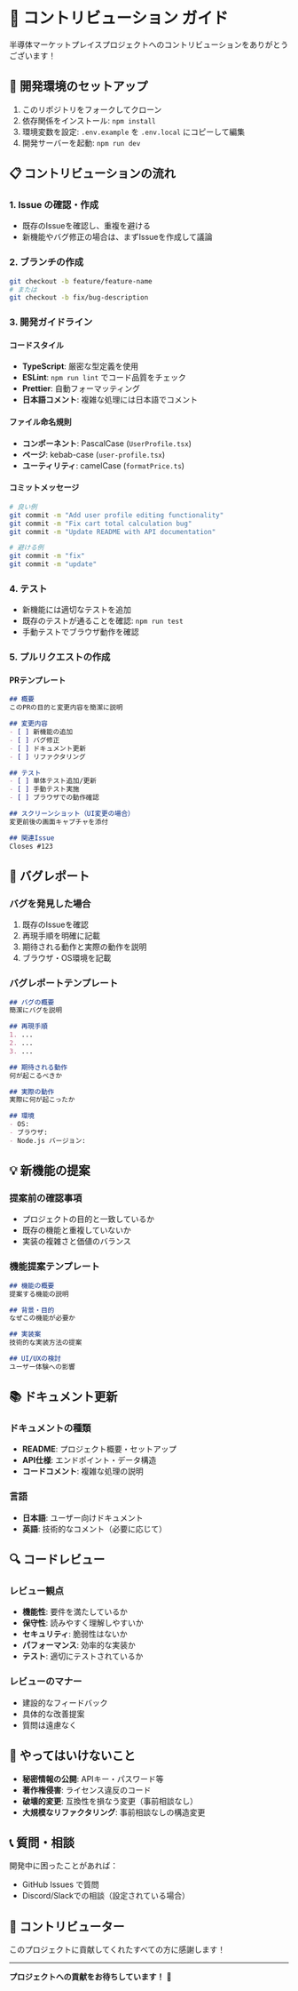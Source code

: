 # 🤝 コントリビューション ガイド

半導体マーケットプレイスプロジェクトへのコントリビューションをありがとうございます！

## 🚀 開発環境のセットアップ

1. このリポジトリをフォークしてクローン
2. 依存関係をインストール: `npm install`
3. 環境変数を設定: `.env.example` を `.env.local` にコピーして編集
4. 開発サーバーを起動: `npm run dev`

## 📋 コントリビューションの流れ

### 1. Issue の確認・作成
- 既存のIssueを確認し、重複を避ける
- 新機能やバグ修正の場合は、まずIssueを作成して議論

### 2. ブランチの作成
```bash
git checkout -b feature/feature-name
# または
git checkout -b fix/bug-description
```

### 3. 開発ガイドライン

#### コードスタイル
- **TypeScript**: 厳密な型定義を使用
- **ESLint**: `npm run lint` でコード品質をチェック
- **Prettier**: 自動フォーマッティング
- **日本語コメント**: 複雑な処理には日本語でコメント

#### ファイル命名規則
- **コンポーネント**: PascalCase (`UserProfile.tsx`)
- **ページ**: kebab-case (`user-profile.tsx`)
- **ユーティリティ**: camelCase (`formatPrice.ts`)

#### コミットメッセージ
```bash
# 良い例
git commit -m "Add user profile editing functionality"
git commit -m "Fix cart total calculation bug"
git commit -m "Update README with API documentation"

# 避ける例
git commit -m "fix"
git commit -m "update"
```

### 4. テスト
- 新機能には適切なテストを追加
- 既存のテストが通ることを確認: `npm run test`
- 手動テストでブラウザ動作を確認

### 5. プルリクエストの作成

#### PRテンプレート
```markdown
## 概要
このPRの目的と変更内容を簡潔に説明

## 変更内容
- [ ] 新機能の追加
- [ ] バグ修正
- [ ] ドキュメント更新
- [ ] リファクタリング

## テスト
- [ ] 単体テスト追加/更新
- [ ] 手動テスト実施
- [ ] ブラウザでの動作確認

## スクリーンショット（UI変更の場合）
変更前後の画面キャプチャを添付

## 関連Issue
Closes #123
```

## 🐛 バグレポート

### バグを発見した場合
1. 既存のIssueを確認
2. 再現手順を明確に記載
3. 期待される動作と実際の動作を説明
4. ブラウザ・OS環境を記載

### バグレポートテンプレート
```markdown
## バグの概要
簡潔にバグを説明

## 再現手順
1. ...
2. ...
3. ...

## 期待される動作
何が起こるべきか

## 実際の動作
実際に何が起こったか

## 環境
- OS: 
- ブラウザ: 
- Node.js バージョン:
```

## 💡 新機能の提案

### 提案前の確認事項
- プロジェクトの目的と一致しているか
- 既存の機能と重複していないか
- 実装の複雑さと価値のバランス

### 機能提案テンプレート
```markdown
## 機能の概要
提案する機能の説明

## 背景・目的
なぜこの機能が必要か

## 実装案
技術的な実装方法の提案

## UI/UXの検討
ユーザー体験への影響
```

## 📚 ドキュメント更新

### ドキュメントの種類
- **README**: プロジェクト概要・セットアップ
- **API仕様**: エンドポイント・データ構造
- **コードコメント**: 複雑な処理の説明

### 言語
- **日本語**: ユーザー向けドキュメント
- **英語**: 技術的なコメント（必要に応じて）

## 🔍 コードレビュー

### レビュー観点
- **機能性**: 要件を満たしているか
- **保守性**: 読みやすく理解しやすいか
- **セキュリティ**: 脆弱性はないか
- **パフォーマンス**: 効率的な実装か
- **テスト**: 適切にテストされているか

### レビューのマナー
- 建設的なフィードバック
- 具体的な改善提案
- 質問は遠慮なく

## 🚫 やってはいけないこと

- **秘密情報の公開**: APIキー・パスワード等
- **著作権侵害**: ライセンス違反のコード
- **破壊的変更**: 互換性を損なう変更（事前相談なし）
- **大規模なリファクタリング**: 事前相談なしの構造変更

## 📞 質問・相談

開発中に困ったことがあれば：
- GitHub Issues で質問
- Discord/Slackでの相談（設定されている場合）

## 🎉 コントリビューター

このプロジェクトに貢献してくれたすべての方に感謝します！

---

**プロジェクトへの貢献をお待ちしています！** 🚀